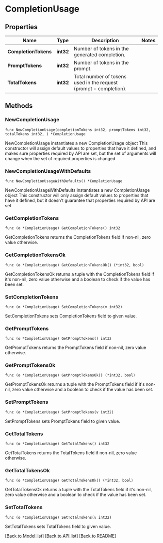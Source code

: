 # CompletionUsage

## Properties

Name | Type | Description | Notes
------------ | ------------- | ------------- | -------------
**CompletionTokens** | **int32** | Number of tokens in the generated completion. | 
**PromptTokens** | **int32** | Number of tokens in the prompt. | 
**TotalTokens** | **int32** | Total number of tokens used in the request (prompt + completion). | 

## Methods

### NewCompletionUsage

`func NewCompletionUsage(completionTokens int32, promptTokens int32, totalTokens int32, ) *CompletionUsage`

NewCompletionUsage instantiates a new CompletionUsage object
This constructor will assign default values to properties that have it defined,
and makes sure properties required by API are set, but the set of arguments
will change when the set of required properties is changed

### NewCompletionUsageWithDefaults

`func NewCompletionUsageWithDefaults() *CompletionUsage`

NewCompletionUsageWithDefaults instantiates a new CompletionUsage object
This constructor will only assign default values to properties that have it defined,
but it doesn't guarantee that properties required by API are set

### GetCompletionTokens

`func (o *CompletionUsage) GetCompletionTokens() int32`

GetCompletionTokens returns the CompletionTokens field if non-nil, zero value otherwise.

### GetCompletionTokensOk

`func (o *CompletionUsage) GetCompletionTokensOk() (*int32, bool)`

GetCompletionTokensOk returns a tuple with the CompletionTokens field if it's non-nil, zero value otherwise
and a boolean to check if the value has been set.

### SetCompletionTokens

`func (o *CompletionUsage) SetCompletionTokens(v int32)`

SetCompletionTokens sets CompletionTokens field to given value.


### GetPromptTokens

`func (o *CompletionUsage) GetPromptTokens() int32`

GetPromptTokens returns the PromptTokens field if non-nil, zero value otherwise.

### GetPromptTokensOk

`func (o *CompletionUsage) GetPromptTokensOk() (*int32, bool)`

GetPromptTokensOk returns a tuple with the PromptTokens field if it's non-nil, zero value otherwise
and a boolean to check if the value has been set.

### SetPromptTokens

`func (o *CompletionUsage) SetPromptTokens(v int32)`

SetPromptTokens sets PromptTokens field to given value.


### GetTotalTokens

`func (o *CompletionUsage) GetTotalTokens() int32`

GetTotalTokens returns the TotalTokens field if non-nil, zero value otherwise.

### GetTotalTokensOk

`func (o *CompletionUsage) GetTotalTokensOk() (*int32, bool)`

GetTotalTokensOk returns a tuple with the TotalTokens field if it's non-nil, zero value otherwise
and a boolean to check if the value has been set.

### SetTotalTokens

`func (o *CompletionUsage) SetTotalTokens(v int32)`

SetTotalTokens sets TotalTokens field to given value.



[[Back to Model list]](../README.md#documentation-for-models) [[Back to API list]](../README.md#documentation-for-api-endpoints) [[Back to README]](../README.md)



